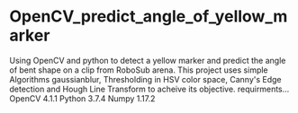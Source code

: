 # OpenCV_predict_angle_of_yellow_marker
Using OpenCV and python to detect a yellow marker and predict the angle of bent shape on a clip from RoboSub arena.
This project uses simple Algorithms gaussianblur, Thresholding in HSV color space, Canny's Edge detection and Hough Line Transform to acheive its objective.
requirments...
  OpenCV 4.1.1
  Python 3.7.4
  Numpy 1.17.2
 

